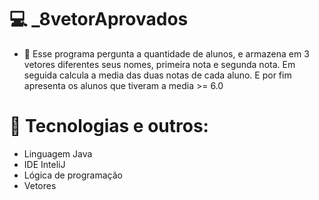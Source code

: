 # 💻 _8vetorAprovados
- 🎯 Esse programa pergunta a quantidade de alunos, e armazena em 3 vetores diferentes seus nomes, primeira nota e segunda nota. Em seguida calcula a media das duas notas de cada aluno. E por fim apresenta os alunos que tiveram a media >= 6.0

# 🔧 Tecnologias e outros:
- Linguagem Java
- IDE InteliJ
- Lógica de programação
- Vetores
